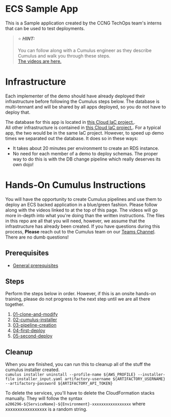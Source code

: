 # ECS Sample App
This is a Sample application created by the CCNG TechOps team's interns that can be used to test deployments.  
> :star: ***HINT:***
>
> You can follow along with a Cumulus engineer as they describe Cumulus and walk you through these steps.  
> [The videos are here.](https://thehub.thomsonreuters.com/docs/DOC-2945792)


# Infrastructure
Each implementer of the demo should have already deployed their infrastructure before following the Cumulus steps below.  The database is multi-tennant and will be shared by all apps deployed, so you do not have to deploy that.  

The database for this app is located in [this Cloud IaC project.](https://github.com/tr/cumulus_iac-sample-application-nodejs-rds).  
All other infrastructure is contained in [this Cloud IaC project.](https://github.com/tr/cumulus_iac-sample-application-nodejs-ecs).  For a typical app, the two would be in the same IaC project.  However, to speed up demo times we separated out the database.  It does so in these ways:
* It takes about 20 minutes per environment to create an RDS instance.
* No need for each member of a demo to deploy schemas.  The proper way to do this is with the DB change pipeline which really deserves its own dojo!

# Hands-On Cumulus Instructions
You will have the opportunity to create Cumulus pipelines and use them to deploy an ECS backed application in a blue/green fashion.  Please follow along with the videos linked to at the top of this page.  The videos will go more in-depth into what you're doing than the written instructions.  The files in this repo are all that you will need, however, we assume that the infrastructure has already been created.  If you have questions during this process, **Please** reach out to the Cumulus team on our [Teams Channel](https://teams.microsoft.com/l/channel/19%3ac72f735f407a48f1902ad18ad14f1265%40thread.skype/General?groupId=09374222-95d8-4cb6-bd1d-1bb9f8dfc625&tenantId=62ccb864-6a1a-4b5d-8e1c-397dec1a8258).  There are no dumb questions!

## Prerequisites
* [General prerequisites](https://thehub.thomsonreuters.com/docs/DOC-2914661)

## Steps
Perform the steps below in order.  However, if this is an onsite hands-on training, please do not progress to the next step until we are all there together.

1. [01-clone-and-modify](dojo/01-clone-and-modify.md)
1. [02-cumulus-installer](dojo/02-cumulus-installer.md)
1. [03-pipeline-creation](dojo/03-pipeline-creation.md)
1. [04-first-deploy](dojo/04-first-deploy.md)
1. [05-second-deploy](dojo/05-second-deploy.md)

## Cleanup
When you are finished, you can run this to cleanup all of the stuff the cumulus installer created.  
`cumulus installer uninstall --profile-name ${AWS_PROFILE} --installer-file installer_input.yaml artifactory-username ${ARTIFACTORY_USERNAME} --artifactory-password ${ARTIFACTORY_API_TOKEN}`

To delete the services, you'll have to delete the CloudFormation stacks manually.  They will follow the syntax `a206296-${ServiceName}-${Environment}-xxxxxxxxxxxxxxxxx` where xxxxxxxxxxxxxxxxx is a random string.
